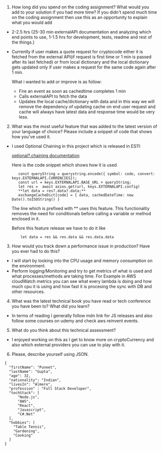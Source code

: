 1) How long did you spend on the coding assignment? What would you add to your solution if you had
more time? If you didn't spend much time on the coding assignment then use this as an opportunity to
explain what you would add

- 2-2.5 hrs (25-30 min externalAPI documentation and analyzing which end points to use, 1-1.5 hrs for development, tests, readme and rest of the things.)

- Currently if user makes a quote request for cryptocode either it is fetched from the external API(if request is first time or 1 min is passed after its last fetched) or from local dictionary and the local dictionary gets updated only if user makes a request for the same code again after 1 min. 

   What i wanted to add or improve is as follow:
   - Fire an event as soon as cachedtime completes 1 min 
   - Calls externalAPI to fetch the data
   - Updates the local cache/dictionary with data and in this way we will remove the dependency of updating cache on end user request and cache will always have      latest data and response time would be very less.

2) What was the most useful feature that was added to the latest version of your language of choice?
Please include a snippet of code that shows how you've used it.

-  I used Optional Chaining in this project which is released in ES11: 
   
   [optional?.chaining documentation](https://developer.mozilla.org/en-US/docs/Web/JavaScript/Reference/Operators/Optional_chaining)

    Here is the code snippet which shows how it is used
    
    ```
       const queryString = querystring.encode({ symbol: code, convert: keys.EXTERNALAPI.CURRENCIES});
       const url = keys.EXTERNALAPI.BASE_URL + queryString;
       let res =  await axios.get(url, keys.EXTERNALAPI.config)
       **let data = res?.data?.data;**
       exchangeCacheDict[code] = { data, cachedDateTime: new Date().toISOString() }
    ```
    
    The line which is prefixed with ** uses this feature. This functionality removes the need for conditionals before calling a variable or method enclosed in it.
    
    Before this feature release we have to do it like
    ```
        let data = res && res.data && res.data.data
    ```
    
3) How would you track down a performance issue in production? Have you ever had to do this?
- I will start by looking into the CPU usage and memory consumption on the environment. 
- Perform logging/Monitoring and try to get metrics of what is used and what processes/methods are taking time. For Example in AWS cloudWatch metrics you can see what every lambda is doing and how much cpu it is using and how fast it is procesing the sync with DB and other resources. 
4) What was the latest technical book you have read or tech conference you have been to? What did you
learn?
- In terms of reading I generally follow mdn link for JS releases and also follow some courses on udemy and check aws reinvent events.

5) What do you think about this technical assessment?
- I enjoyed working on this as I get to know more on cryptoCurrency and also which external providers you can use to play with it.
6) Please, describe yourself using JSON.

```
{
  "firstName": "Puneet",
  "lastName": "Gupta",
  "age": 32,
  "nationality": "Indian",
  "livesIn": "Almere",
  "profession" : "Full Stack Developer",
  "techStack": [
      "Node.js",
      "AWS",
      "React",
      "Javascript",
      "C#.Net"
  ],
  "hobbies": [
    "Table Tennis",
    "Gardening",
    "Cooking"
  ]
}
```
